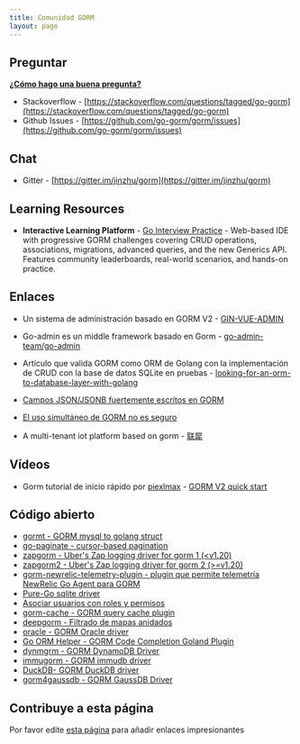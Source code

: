```yaml
---
title: Comunidad GORM
layout: page
---
```


## Preguntar

**[¿Cómo hago una buena pregunta?](https://stackoverflow.com/help/how-to-ask)**

* Stackoverflow - [https://stackoverflow.com/questions/tagged/go-gorm](https://stackoverflow.com/questions/tagged/go-gorm)
* Github Issues - [https://github.com/go-gorm/gorm/issues](https://github.com/go-gorm/gorm/issues)

## Chat

* Gitter - [https://gitter.im/jinzhu/gorm](https://gitter.im/jinzhu/gorm)

## Learning Resources

* **Interactive Learning Platform** - [Go Interview Practice](https://app.gointerview.dev/packages/gorm) - Web-based IDE with progressive GORM challenges covering CRUD operations, associations, migrations, advanced queries, and the new Generics API. Features community leaderboards, real-world scenarios, and hands-on practice.

## Enlaces

* Un sistema de administración basado en GORM V2 - [GIN-VUE-ADMIN](https://github.com/flipped-aurora/gin-vue-admin)

* Go-admin es un middle framework basado en Gorm - [go-admin-team/go-admin](https://github.com/go-admin-team/go-admin)

* Artículo que valida GORM como ORM de Golang con la implementación de CRUD con la base de datos SQLite en pruebas - [looking-for-an-orm-to-database-layer-with-golang](https://medium.com/@rafaelholanda90/continuing-looking-for-an-orm-to-database-layer-with-golang-7fee0316a989)

* [Campos JSON/JSONB fuertemente escritos en GORM](https://www.terminateandstayresident.com/2022-07-13/orm-json)

* [El uso simultáneo de GORM no es seguro](https://zhuanlan.zhihu.com/p/556065676)

* A multi-tenant iot platform based on gorm - [联犀](https://github.com/unitedrhino/things)

## Vídeos

* Gorm tutorial de inicio rápido por [piexlmax](https://github.com/piexlmax) - [GORM V2 quick start](https://www.bilibili.com/video/BV1E64y1472a#reply5032293079)

## Código abierto

* [gormt - GORM mysql to golang struct](https://github.com/xxjwxc/gormt)
* [go-paginate - cursor-based pagination](https://github.com/raphaelvigee/go-paginate)
* [zapgorm - Uber's Zap logging driver for gorm 1 (<v1.20)](https://github.com/moul/zapgorm)
* [zapgorm2 - Uber's Zap logging driver for gorm 2 (>=v1.20)](https://github.com/moul/zapgorm2)
* [gorm-newrelic-telemetry-plugin - plugin que permite telemetría NewRelic Go Agent para GORM](https://github.com/rafaelhl/gorm-newrelic-telemetry-plugin)
* [Pure-Go sqlite driver](https://github.com/glebarez/sqlite)
* [Asociar usuarios con roles y permisos](https://github.com/Permify/permify-gorm)
* [gorm-cache - GORM query cache plugin](https://github.com/liyuan1125/gorm-cache)
* [deepgorm - Filtrado de mapas anidados](https://github.com/survivorbat/gorm-deep-filtering)
* [oracle - GORM Oracle driver](https://github.com/CengSin/oracle)
* [Go ORM Helper - GORM Code Completion Goland Plugin](https://github.com/maiqingqiang/go-orm-helper)
* [dynmgrm - GORM DynamoDB Driver](https://github.com/miyamo2/dynmgrm)
* [immugorm - GORM immudb driver](https://github.com/codenotary/immugorm)
* [DuckDB- GORM DuckDB driver](https://github.com/alifiroozi80/duckdb)
* [gorm4gaussdb - GORM GaussDB Driver](https://github.com/okyer/gorm4gaussdb)

## <span id="contribute">Contribuye a esta página</span>

Por favor edite [esta página](https://github.com/go-gorm/gorm.io/edit/master/pages/community.md) para añadir enlaces impresionantes
